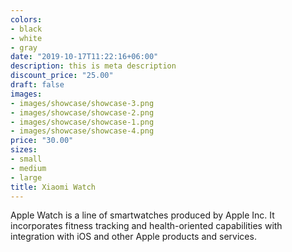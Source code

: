 ```yaml
---
colors:
- black
- white
- gray
date: "2019-10-17T11:22:16+06:00"
description: this is meta description
discount_price: "25.00"
draft: false
images:
- images/showcase/showcase-3.png
- images/showcase/showcase-2.png
- images/showcase/showcase-1.png
- images/showcase/showcase-4.png
price: "30.00"
sizes:
- small
- medium
- large
title: Xiaomi Watch
---
```


Apple Watch is a line of smartwatches produced by Apple Inc. It incorporates fitness tracking and health-oriented capabilities with integration with iOS and other Apple products and services.
